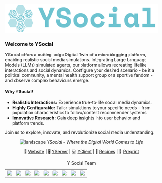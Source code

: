 ![img_1.png](Ysocial.png)

### Welcome to YSocial

YSocial offers a cutting-edge Digital Twin of a microblogging platform, enabling realistic social media simulations. 
Integrating Large Language Models (LLMs) simulated agents, our platform allows recreating lifelike interactions and social dynamics.
Configure your desired scenario - be it a political community, a mental health support group or a sportive fandom  - and observe complex behaviours emerge.

#### Why YSocial?
- **Realistic Interactions:** Experience true-to-life social media dynamics.
- **Highly Configurable:** Tailor simulations to your specific needs - from population characteristics to follow/content recommender systems.
- **Innovative Research:** Gain deep insights into user behavior and platform trends.

Join us to explore, innovate, and revolutionize social media understanding.

<div align="center">

![landscape](landscape.png)
*YSocial – Where the Digital World Comes to Life*

</div>



<div align="center">

 🤖 [Website](http://YSocialTwin.github.io) | 🖥️ [YServer](https://github.com/YSocialTwin/YServer) | 💻 [YClient](https://github.com/YSocialTwin/YClient) | 📙 [Recipes](https://github.com/YSocialTwin/Scenario_recipes) | 📕 [Preprint](#)
 
Y Social Team

<table style="border: 0;">
<tr>
 <td><img  src="https://github.com/YSocialTwin/.github/blob/main/us/giulio_rossetti.png"> </td>
 <td><img src="https://github.com/YSocialTwin/.github/blob/main/us/massimo_stella.png"></td>
 <td><img src="https://github.com/YSocialTwin/.github/blob/main/us/remy_cazabet.png"></td>
 <td><img src="https://github.com/YSocialTwin/.github/blob/main/us/katherine_abramski.png"></td>
  <td><img src="https://github.com/YSocialTwin/.github/blob/main/us/erica_cau.png"></td>
 <td><img src="https://github.com/YSocialTwin/.github/blob/main/us/salvatore_citraro.png"></td>
 <td><img src="https://github.com/YSocialTwin/.github/blob/main/us/andrea_failla.png"></td>
 <td><img src="https://github.com/YSocialTwin/.github/blob/main/us/virginia_morini.png"></td>
 <td><img src="https://github.com/YSocialTwin/.github/blob/main/us/valentina_pansanella.png"></td>
</tr>
 
</table>

</div>
